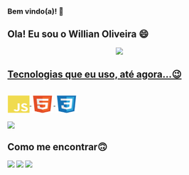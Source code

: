 ### Bem vindo(a)! 👋
## Ola! Eu sou o Willian Oliveira 😄

<div align="center">
  <a href="https://github.com/WillianOL">
  <img height= "190em" src="https://github-readme-stats.vercel.app/api?username=WillianOL&show_icons=true&theme=onedark"/>
</div> 
  
  
## **Tecnologias que eu uso, até agora...😉**   
<div style="display: inline_block"><br>
  <img align="center" height="40" width="50" src="https://raw.githubusercontent.com/devicons/devicon/master/icons/javascript/javascript-plain.svg" width="50">
  <img align="center" height="40" width="50" src="https://raw.githubusercontent.com/devicons/devicon/master/icons/html5/html5-original.svg">
  <img align="center" height="40" width="50" src="https://raw.githubusercontent.com/devicons/devicon/master/icons/css3/css3-original.svg">
</div> <br>
  
<a href="https://github.com/WillianOL">
  <img align="center" src="https://github-readme-stats.vercel.app/api/top-langs/?username=WillianOL&theme=onedark&hide_langs_below=1"/>
</a>
  
  ## Como me encontrar🙃
<div>
  
  <a href="https://www.instagram.com/_willian67/" target="_blank"><img src="https://img.shields.io/badge/-Instagram-%23E4405F?style=for-the-badge&logo=instagram&logoColor=white" target="_blank"></a>
  <a href = "mailto:williancontato67@gmail.com"><img src="https://img.shields.io/badge/-Gmail-%23333?style=for-the-badge&logo=gmail&logoColor=white" target="_blank"></a>
  <a href = https://www.linkedin.com/in/willian-oliveira-30996b258/><img src="https://img.shields.io/badge/LinkedIn-0077B5?style=for-the-badge&logo=linkedin&logoColor=white"></a>
